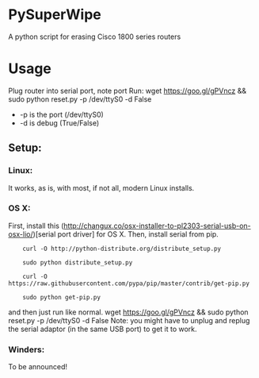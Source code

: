 # PySuperWipe
A python script for erasing Cisco 1800 series routers
# Usage
Plug router into serial port, note port 
Run:
		wget https://goo.gl/gPVncz && sudo python reset.py -p /dev/ttyS0 -d False

* -p is the port (/dev/ttyS0)
* -d  is debug (True/False)


## Setup:

### Linux:
It works, as is, with most, if not all, modern Linux installs.
	
### OS X:
First, install this (http://changux.co/osx-installer-to-pl2303-serial-usb-on-osx-lio/)[serial port driver] for OS X.
Then, install serial from pip.
	
		curl -O http://python-distribute.org/distribute_setup.py
		
		sudo python distribute_setup.py
		
		curl -O https://raw.githubusercontent.com/pypa/pip/master/contrib/get-pip.py
		
		sudo python get-pip.py
	
and then just run like normal.
		wget https://goo.gl/gPVncz && sudo python reset.py -p /dev/ttyS0 -d False
Note: you might have to unplug and replug the serial adaptor (in the same USB port) to get it to work.
	
	
### Winders:
To be announced!